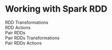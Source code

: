 # Working with Spark RDD</br>
RDD Transformations</br>
RDD Actions</br>
Pair RDDs</br>
Pair RDDs Transformations</br>
Pair RDDs Actions</br>
